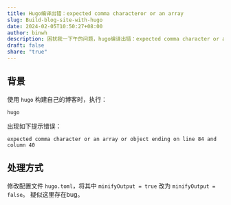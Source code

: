 ```yaml
---
title: Hugo编译出错：expected comma characteror or an array
slug: Build-blog-site-with-hugo
date: 2024-02-05T10:50:27+08:00
author: binwh
description: 困扰我一下午的问题，hugo编译出错：expected comma character or an array or object ending on line
draft: false
share: "true"
---
```

## 背景

使用 `hugo` 构建自己的博客时，执行：

```shell
hugo
```

出现如下提示错误：

```shell
expected comma character or an array or object ending on line 84 and column 40
```

## 处理方式

修改配置文件 `hugo.toml`，将其中 `minifyOutput = true` 改为 `minifyOutput = false`。 疑似这里存在bug。
